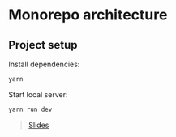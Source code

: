 # Monorepo architecture

## Project setup

Install dependencies:

```sh
yarn
```

Start local server:

```sh
yarn run dev
```

> [Slides](slides/01.md)
